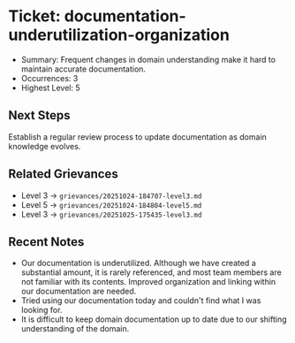 # Ticket: documentation-underutilization-organization

- Summary: Frequent changes in domain understanding make it hard to maintain accurate documentation.
- Occurrences: 3
- Highest Level: 5

## Next Steps
Establish a regular review process to update documentation as domain knowledge evolves.

## Related Grievances
- Level 3 → `grievances/20251024-184707-level3.md`
- Level 5 → `grievances/20251024-184804-level5.md`
- Level 3 → `grievances/20251025-175435-level3.md`

## Recent Notes
- Our documentation is underutilized. Although we have created a substantial amount, it is rarely referenced, and most team members are not familiar with its contents. Improved organization and linking within our documentation are needed.
- Tried using our documentation today and couldn't find what I was looking for.
- It is difficult to keep domain documentation up to date due to our shifting understanding of the domain.
